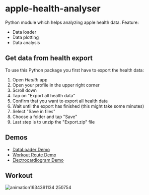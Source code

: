 # apple-health-analyser
Python module which helps analyzing apple health data.
Feature:
- Data loader
- Data plotting
- Data analysis

## Get data from health export
To use this Python package you first have to export the health data:

1. Open *Health* app
2. Open your profile in the upper right corner
3. Scroll down
4. Tap on "Export all health data"
5. Confirm that you want to export all health data
6. Wait until the export has finished (this might take some minutes)
7. Select "Save in files"
8. Choose a folder and tap "Save"
9. Last step is to unzip the "Export.zip" file

## Demos
- [DataLoader Demo]()
- [Workout Route Demo]()
- [Electrocardiogram Demo]()

## Workout

![animation1634391134 250754](https://user-images.githubusercontent.com/67844154/137590383-b759f12b-6a50-422c-b029-9c0c24505e66.gif)




